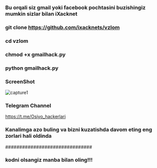 ### Bu orqali siz gmail yoki facebook pochtasini buzishingiz mumkin sizlar bilan iXacknet  

### git clone https://github.com/ixacknets/vzlom
    
### cd vzlom

### chmod +x gmailhack.py

### python gmailhack.py

### ScreenShot

![capture1](https://user-images.githubusercontent.com/33704360/38995760-7b25ec4c-439e-11e8-9430-c33bd9b1f5b4.PNG)

### Telegram Channel

https://t.me/Osiyo_hackerlari

### Kanalimga azo buling va bizni kuzatishda davom eting eng zorlari hali oldinda
###############################

### kodni olsangiz manba bilan oling!!!
